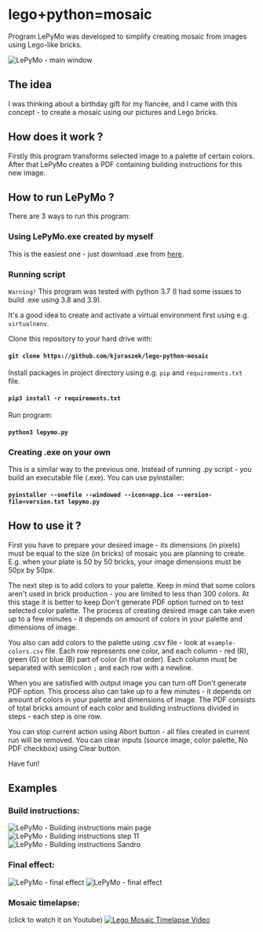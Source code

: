 # lego+python=mosaic
 Program LePyMo was developed to simplify creating mosaic from images using Lego-like bricks.

 ![LePyMo - main window](./img/lepymo-main-window.jpg "LePyMo - main window")
## The idea
 I was thinking about a birthday gift for my fiancée, and I came with this concept - to create a mosaic using our pictures and Lego bricks.

## How does it work ?
 Firstly this program transforms selected image to a palette of certain colors. 
 After that LePyMo creates a PDF containing building instructions for this new image.

## How to run LePyMo ?
 There are 3 ways to run this program:

### Using LePyMo.exe created by myself
 This is the easiest one - just download .exe from [here](https://kjuraszek.pl/lego-python-mosaic/).

### Running script
 `Warning!` This program was tested with python 3.7 (I had some issues to build .exe using 3.8 and 3.9).
 
 It's a good idea to create and activate a virtual environment first using e.g. `virtualnenv`.

 Clone this repository to your hard drive with:
 #### `git clone https://github.com/kjuraszek/lego-python-mosaic`

 Install packages in project directory using e.g. `pip` and `requirements.txt` file.
 #### `pip3 install -r requirements.txt`

 Run program:
 #### `python3 lepymo.py`

### Creating .exe on your own
 This is a similar way to the previous one. Instead of running .py script - you build an executable file (.exe).
 You can use pyinstaller:
 #### `pyinstaller --onefile --windowed --icon=app.ico --version-file=version.txt lepymo.py`

## How to use it ?

First you have to prepare your desired image - its dimensions (in pixels) must be equal to 
the size (in bricks) of mosaic you are planning to create. E.g. when your plate is 50 by 50 
bricks, your image dimensions must be 50px by 50px. 

The next step is to add colors to your palette. Keep in mind that some colors aren't used in brick production - you are limited to less 
than 300 colors. At this stage it is better to keep Don't generate PDF option turned on to test 
selected color palette. The process of creating desired image can take even up to a few minutes - 
it depends on amount of colors in your palette and dimensions of image. 

You also can add colors to the palette using .csv file - look at `example-colors.csv` file. Each row represents one color, and each column - red (R), green (G) or blue (B) part of color (in that order). Each column must be separated with semicolon `;` and each row with a newline.

When you are satisfied with output image you can turn off Don't generate PDF option. This process also can take up to a
few minutes - it depends on amount of colors in your palette and dimensions of image. The PDF 
consists of total bricks amount of each color and building instructions divided in steps - each 
step is one row.

You can stop current action using Abort button - all files created in current run will be removed. You can clear inputs (source image, color palette, No PDF checkbox) using Clear button.

Have fun!

 ## Examples
 ### Build instructions:
 ![LePyMo - Building instructions main page](./img/lepymo-1.jpg "LePyMo - Building instructions main page")
 ![LePyMo - Building instructions step 11](./img/lepymo-2.jpg "LePyMo - Building instructions step 11")
 ![LePyMo - Building instructions Sandro](./img/lepymo-5.jpg "LePyMo - Building instructions Sandro")
 ### Final effect:
![LePyMo - final effect](./img/lepymo-6.jpg "LePyMo - final effect")
![LePyMo - final effect](./img/lepymo-3.jpg "LePyMo - final effect")
 ### Mosaic timelapse:
(click to watch it on Youtube)
[![Lego Mosaic Timelapse Video](./img/lepymo-4.jpg "Lego Mosaic Timelapse Video")](https://youtu.be/oBODOYErHhU)
